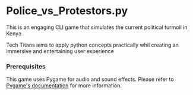 # Police_vs_Protestors.py

<p> This is an engaging CLI game that simulates the current political turmoil in Kenya </p>
<p> Tech Titans aims to apply python concepts practically whil creating an immersive and entertaining user experience </p>


### Prerequisites
 This game uses Pygame for audio and sound effects. Please refer to [Pygame's documentation](https://www.pygame.org/wiki/GettingStarted) for more information. 
 





